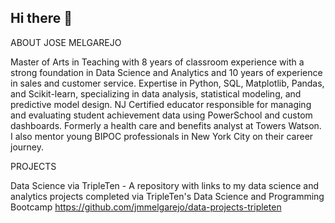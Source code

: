 ## Hi there 👋

ABOUT JOSE MELGAREJO

Master of Arts in Teaching with 8 years of classroom experience with a strong foundation in Data Science and Analytics and 10 years of experience in sales and customer service. Expertise in Python, SQL, Matplotlib, Pandas, and Scikit-learn, specializing in data analysis, statistical modeling, and predictive model design. NJ Certified educator responsible for managing and evaluating student achievement data using PowerSchool and custom dashboards. Formerly a health care and benefits analyst at Towers Watson. I also mentor young BIPOC professionals in New York City on their career journey.

PROJECTS

Data Science via TripleTen - A repository with links to my data science and analytics projects completed via TripleTen's Data Science and Programming Bootcamp https://github.com/jmmelgarejo/data-projects-tripleten

<!--
**jmmelgarejo/jmmelgarejo** is a ✨ _special_ ✨ repository because its `README.md` (this file) appears on your GitHub profile.

Here are some ideas to get you started:

- 🔭 I’m currently working on ...
- 🌱 I’m currently learning ...
- 👯 I’m looking to collaborate on ...
- 🤔 I’m looking for help with ...
- 💬 Ask me about ...
- 📫 How to reach me: ...
- 😄 Pronouns: ...
- ⚡ Fun fact: ...
-->
